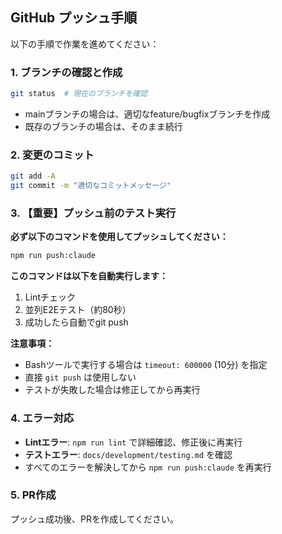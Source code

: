 ## GitHub プッシュ手順

以下の手順で作業を進めてください：

### 1. ブランチの確認と作成
```bash
git status  # 現在のブランチを確認
```
- mainブランチの場合は、適切なfeature/bugfixブランチを作成
- 既存のブランチの場合は、そのまま続行

### 2. 変更のコミット
```bash
git add -A
git commit -m "適切なコミットメッセージ"
```

### 3. 【重要】プッシュ前のテスト実行
**必ず以下のコマンドを使用してプッシュしてください：**

```bash
npm run push:claude
```

**このコマンドは以下を自動実行します：**
1. Lintチェック
2. 並列E2Eテスト（約80秒）
3. 成功したら自動でgit push

**注意事項：**
- Bashツールで実行する場合は `timeout: 600000` (10分) を指定
- 直接 `git push` は使用しない
- テストが失敗した場合は修正してから再実行

### 4. エラー対応
- **Lintエラー**: `npm run lint` で詳細確認、修正後に再実行
- **テストエラー**: `docs/development/testing.md` を確認
- すべてのエラーを解決してから `npm run push:claude` を再実行

### 5. PR作成
プッシュ成功後、PRを作成してください。
